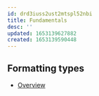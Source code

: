 ```yaml
---
id: drd3iuss2ust2mtspl52nbi
title: Fundamentals
desc: ''
updated: 1653139627882
created: 1653139590448
---
```


## Formatting types

- [Overview](https://docs.microsoft.com/en-us/dotnet/standard/base-types/formatting-types)
